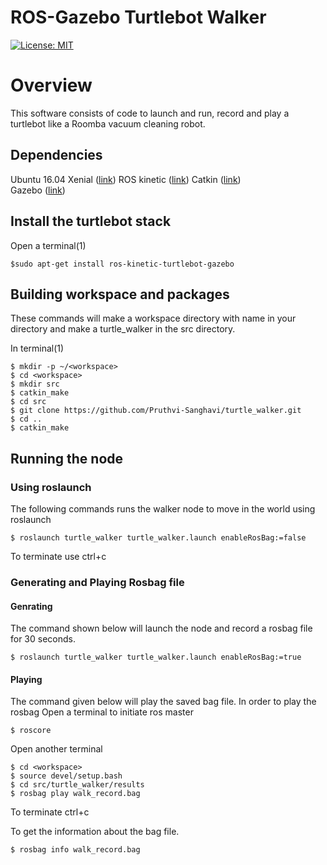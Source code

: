 # ROS-Gazebo Turtlebot Walker
[![License: MIT](https://img.shields.io/badge/License-MIT-yellow.svg)](https://opensource.org/licenses/MIT)

# Overview
This software consists of code to launch and run, record and play a turtlebot like a Roomba vacuum cleaning robot.

## Dependencies			
 Ubuntu 16.04 Xenial ([link](http://releases.ubuntu.com/16.04/))
 ROS kinetic ([link](http://wiki.ros.org/kinetic))
 Catkin ([link](http://wiki.ros.org/catkin))  
 Gazebo ([link](http://gazebosim.org/))

## Install the turtlebot stack
Open a terminal(1)
```
$sudo apt-get install ros-kinetic-turtlebot-gazebo 
```

## Building workspace and packages
These commands will make a workspace directory with name <workspace> in your <home> directory and make a turtle_walker in the src directory.

In terminal(1)
```
$ mkdir -p ~/<workspace>
$ cd <workspace>
$ mkdir src
$ catkin_make
$ cd src
$ git clone https://github.com/Pruthvi-Sanghavi/turtle_walker.git
$ cd ..
$ catkin_make
```

## Running the node

### Using roslaunch
The following commands runs the walker node to move in the world using roslaunch

```
$ roslaunch turtle_walker turtle_walker.launch enableRosBag:=false 
```
To terminate use ctrl+c

### Generating and Playing Rosbag file

#### Genrating
The command shown below will launch the node and record a rosbag file for 30 seconds.
```
$ roslaunch turtle_walker turtle_walker.launch enableRosBag:=true
```
#### Playing 
The command given below will play the saved bag file.
In order to play the rosbag
Open a terminal to initiate ros master
```
$ roscore
```
Open another terminal
```
$ cd <workspace>
$ source devel/setup.bash
$ cd src/turtle_walker/results
$ rosbag play walk_record.bag
```
To terminate ctrl+c

To get the information about the bag file.
```
$ rosbag info walk_record.bag
```



